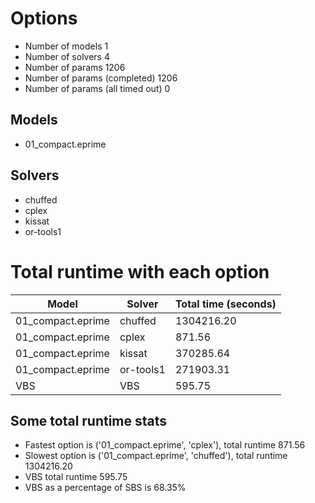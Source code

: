 

# Options


- Number of models 1
- Number of solvers 4
- Number of params 1206
- Number of params (completed) 1206
- Number of params (all timed out) 0


## Models


 - 01_compact.eprime


## Solvers


 - chuffed
 - cplex
 - kissat
 - or-tools1


# Total runtime with each option


 | Model | Solver | Total time (seconds) | 
 | -- | -- | -- | 
 | 01_compact.eprime | chuffed | 1304216.20 | 
 | 01_compact.eprime | cplex | 871.56 | 
 | 01_compact.eprime | kissat | 370285.64 | 
 | 01_compact.eprime | or-tools1 | 271903.31 | 
 | VBS | VBS | 595.75 | 


## Some total runtime stats


 - Fastest option is ('01_compact.eprime', 'cplex'), total runtime 871.56
 - Slowest option is ('01_compact.eprime', 'chuffed'), total runtime 1304216.20
 - VBS total runtime 595.75
 - VBS as a percentage of SBS is 68.35%

